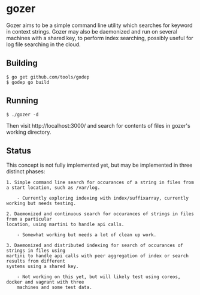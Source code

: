 # gozer #

Gozer aims to be a simple command line utility which searches for keyword in context strings.  Gozer may also be daemonized and run on several machines with a shared key, to perform index searching, possibly useful for log file searching in the cloud.

## Building ##

	$ go get github.com/tools/godep
	$ godep go build

## Running ##

	$ ./gozer -d

Then visit http://localhost:3000/ and search for contents of files in gozer's working directory.

## Status ##

This concept is not fully implemented yet, but may be implemented in three distinct phases:

	1. Simple command line search for occurances of a string in files from a start location, such as /var/log.

		- Currently exploring indexing with index/suffixarray, currently working but needs testing.

	2. Daemonized and continuous search for occurances of strings in files from a particular 
	location, using martini to handle api calls.

		- Somewhat working but needs a lot of clean up work.

	3. Daemonized and distributed indexing for search of occurances of strings in files using 
	martini to handle api calls with peer aggregation of index or search results from different 
	systems using a shared key.

		- Not working on this yet, but will likely test using coreos, docker and vagrant with three 
		machines and some test data.

